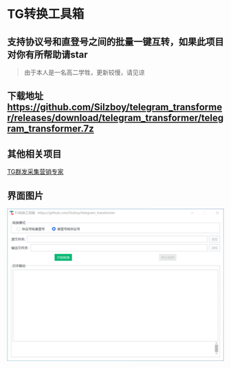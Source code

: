 # TG转换工具箱

## 支持协议号和直登号之间的批量一键互转，如果此项目对你有所帮助请star
> 由于本人是一名高二学牲，更新较慢，请见谅

## 下载地址 https://github.com/Silzboy/telegram_transformer/releases/download/telegram_transformer/telegram_transformer.7z

## 其他相关项目
[TG群发采集营销专家](https://github.com/Silzboy/telegram_expert)

## 界面图片
![图片](https://github.com/Silzboy/telegram_transformer/blob/main/images/1.png?raw=true)
